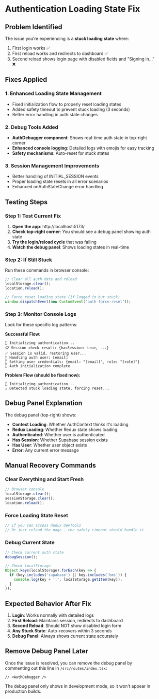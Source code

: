 # Authentication Loading State Fix

## Problem Identified
The issue you're experiencing is a **stuck loading state** where:
1. First login works ✅
2. First reload works and redirects to dashboard ✅  
3. Second reload shows login page with disabled fields and "Signing in..." ❌

## Fixes Applied

### 1. **Enhanced Loading State Management**
- Fixed initialization flow to properly reset loading states
- Added safety timeout to prevent stuck loading (3 seconds)
- Better error handling in auth state changes

### 2. **Debug Tools Added**
- **AuthDebugger component**: Shows real-time auth state in top-right corner
- **Enhanced console logging**: Detailed logs with emojis for easy tracking
- **Safety mechanisms**: Auto-reset for stuck states

### 3. **Session Management Improvements**
- Better handling of INITIAL_SESSION events
- Proper loading state resets in all error scenarios
- Enhanced onAuthStateChange error handling

## Testing Steps

### Step 1: Test Current Fix
1. **Open the app**: http://localhost:5173/
2. **Check top-right corner**: You should see a debug panel showing auth state
3. **Try the login/reload cycle** that was failing
4. **Watch the debug panel**: Shows loading states in real-time

### Step 2: If Still Stuck
Run these commands in browser console:
```javascript
// Clear all auth data and reload
localStorage.clear();
location.reload();

// Force reset loading state (if logged in but stuck)
window.dispatchEvent(new CustomEvent('auth-force-reset'));
```

### Step 3: Monitor Console Logs
Look for these specific log patterns:

**Successful Flow:**
```
🔄 Initializing authentication...
📋 Session check result: {hasSession: true, ...}
✅ Session is valid, restoring user...
👤 Handling auth user: [email]
🎯 Setting user credentials: {email: "[email]", role: "[role]"}
🏁 Auth initialization complete
```

**Problem Flow (should be fixed now):**
```
🔄 Initializing authentication...
⚠️ Detected stuck loading state, forcing reset...
```

## Debug Panel Explanation

The debug panel (top-right) shows:
- **Context Loading**: Whether AuthContext thinks it's loading
- **Redux Loading**: Whether Redux state shows loading
- **Authenticated**: Whether user is authenticated
- **Has Session**: Whether Supabase session exists
- **Has User**: Whether user object exists
- **Error**: Any current error message

## Manual Recovery Commands

### Clear Everything and Start Fresh
```javascript
// Browser console
localStorage.clear();
sessionStorage.clear();
location.reload();
```

### Force Loading State Reset
```javascript
// If you can access Redux DevTools
// Or just reload the page - the safety timeout should handle it
```

### Debug Current State
```javascript
// Check current auth state
debugSession();

// Check localStorage
Object.keys(localStorage).forEach(key => {
  if (key.includes('supabase') || key.includes('bms')) {
    console.log(key + ':', localStorage.getItem(key));
  }
});
```

## Expected Behavior After Fix

1. **Login**: Works normally with detailed logs
2. **First Reload**: Maintains session, redirects to dashboard
3. **Second Reload**: Should NOT show disabled login form
4. **Any Stuck State**: Auto-recovers within 3 seconds
5. **Debug Panel**: Always shows current state accurately

## Remove Debug Panel Later

Once the issue is resolved, you can remove the debug panel by commenting out this line in `/src/routes/index.tsx`:
```tsx
// <AuthDebugger />
```

The debug panel only shows in development mode, so it won't appear in production builds.
